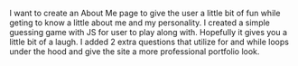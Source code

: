 I want to create an About Me page to give the user a little bit of fun while geting to know a little about me and my personality. I created a simple guessing game with JS for user to play along with. Hopefully it gives you a little bit of a laugh. I added 2 extra questions that utilize for and while loops under the hood and give the site a more professional portfolio look. 
